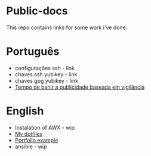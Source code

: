 # Public-docs

This repo contains links for some work i've done.

# Português
- configurações ssh - link
- chaves ssh yubikey - link
- chaves gpg yubikey - link
- [Tempo de banir a publicidade baseada em vigilância](https://github.com/zcavaleiro/tempo-de-banir-a-publicidade-baseada-em-vigilancia)

# English
- Instalation of AWX - wip
- [My dotfiles](https://github.com/zcavaleiro/.dotfiles)
- [Portfolio example](https://zcavaleiro.github.io/) 
- ansible - wip
